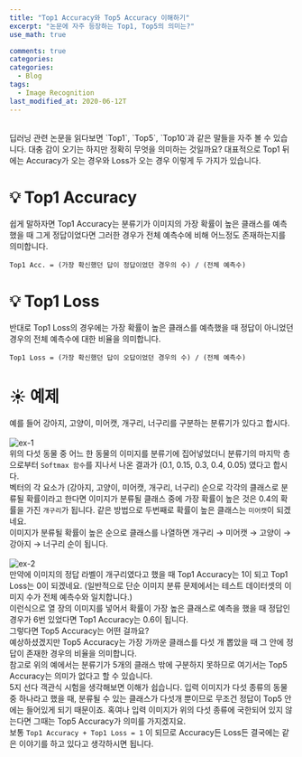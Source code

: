 ```yaml
---
title: "Top1 Accuracy와 Top5 Accuracy 이해하기"
excerpt: "논문에 자주 등장하는 Top1, Top5의 의미는?"
use_math: true

comments: true
categories:
categories:
  - Blog
tags:
  - Image Recognition
last_modified_at: 2020-06-12T
---
```


<br>
딥러닝 관련 논문을 읽다보면 `Top1`, `Top5`, `Top10`과 같은 말들을 자주 볼 수 있습니다.  
대충 감이 오기는 하지만 정확히 무엇을 의미하는 것일까요?  
대표적으로 Top1 뒤에는 Accuracy가 오는 경우와 Loss가 오는 경우 이렇게 두 가지가 있습니다.  

# 💡 Top1 Accuracy
쉽게 말하자면 Top1 Accuracy는 분류기가 이미지의 가장 확률이 높은 클래스를 예측했을 때 그게 정답이었다면 그러한 경우가 전체 예측수에 비해 어느정도 존재하는지를 의미합니다.  
```
Top1 Acc. = (가장 확신했던 답이 정답이었던 경우의 수) / (전체 예측수)
```

# 💡 Top1 Loss
반대로 Top1 Loss의 경우에는 가장 확률이 높은 클래스를 예측했을 때 정답이 아니었던 경우의 전체 예측수에 대한 비율을 의미합니다.  
```
Top1 Loss = (가장 확신했던 답이 오답이었던 경우의 수) / (전체 예측수)
```

# ☀️ 예제
예를 들어 강아지, 고양이, 미어캣, 개구리, 너구리를 구분하는 분류기가 있다고 합시다.  
<br>
![ex-1](https://github.com/froggydisk/froggydisk.github.io/blob/master/assets/img/2nd-1.png?raw=true)
<br>
위의 다섯 동물 중 어느 한 동물의 이미지를 분류기에 집어넣었더니 분류기의 마지막 층으로부터 `Softmax 함수`를 지나서 나온 결과가 (0.1, 0.15, 0.3, 0.4, 0.05) 였다고 합시다.   
벡터의 각 요소가 (강아지, 고양이, 미어캣, 개구리, 너구리) 순으로 각각의 클래스로 분류될 확률이라고 한다면 이미지가 분류될 클래스 중에 가장 확률이 높은 것은 0.4의 확률을 가진 `개구리`가 됩니다. 같은 방법으로 두번째로 확률이 높은 클래스는 `미어캣`이 되겠네요.  
이미지가 분류될 확률이 높은 순으로 클래스를 나열하면 개구리 → 미어캣 → 고양이 → 강아지 → 너구리 순이 됩니다.  
<br>
![ex-2](https://github.com/froggydisk/froggydisk.github.io/blob/master/assets/img/2nd-2.png?raw=true)
<br>
만약에 이미지의 정답 라벨이 개구리였다고 했을 때 Top1 Accuracy는 1이 되고 Top1 Loss는 0이 되겠네요. (일반적으로 단순 이미지 분류 문제에서는 테스트 데이터셋의 이미지 수가 전체 예측수와 일치합니다.)  
이런식으로 열 장의 이미지를 넣어서 확률이 가장 높은 클래스로 예측을 했을 때 정답인 경우가 6번 있었다면 Top1 Accuracy는 0.6이 됩니다.  
그렇다면 Top5 Accuracy는 어떤 걸까요?  
예상하셨겠지만 Top5 Accuracy는 가장 가까운 클래스를 다섯 개 뽑았을 때 그 안에 정답이 존재한 경우의 비율을 의미합니다.   
참고로 위의 예에서는 분류기가 5개의 클래스 밖에 구분하지 못하므로 여기서는 Top5 Accuracy는 의미가 없다고 할 수 있습니다.  
5지 선다 객관식 시험을 생각해보면 이해가 쉽습니다. 입력 이미지가 다섯 종류의 동물 중 하나라고 했을 때, 분류될 수 있는 클래스가 다섯개 뿐이므로 무조건 정답이 Top5 안에는 들어있게 되기 때문이죠.
혹여나 입력 이미지가 위의 다섯 종류에 국한되어 있지 않는다면 그때는 Top5 Accuracy가 의미를 가지겠지요.  
보통 `Top1 Accuracy + Top1 Loss = 1` 이 되므로 Accuracy든 Loss든 결국에는 같은 이야기를 하고 있다고 생각하시면 됩니다. 